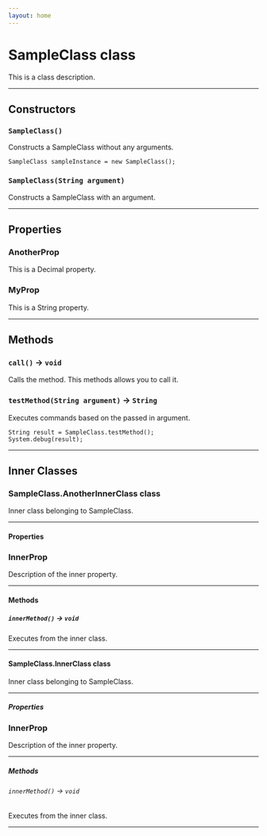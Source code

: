 ```yaml
---
layout: home
---
```


# SampleClass class

This is a class description.

---

## Constructors

### `SampleClass()`

Constructs a SampleClass without any arguments.

```<pre>
SampleClass sampleInstance = new SampleClass();
```

### `SampleClass(String argument)`

Constructs a SampleClass with an argument.

---

## Properties

### AnotherProp

This is a Decimal property.

### MyProp

This is a String property.

---

## Methods

### `call()` → `void`

Calls the method. This methods allows you to call it.

### `testMethod(String argument)` → `String`

Executes commands based on the passed in argument.

```<pre>
String result = SampleClass.testMethod();
System.debug(result);
```

---

## Inner Classes

### SampleClass.AnotherInnerClass class

Inner class belonging to SampleClass.

---

#### Properties

### InnerProp

Description of the inner property.

---

#### Methods

##### `innerMethod()` → `void`

Executes from the inner class.

---

#### SampleClass.InnerClass class

Inner class belonging to SampleClass.

---

##### Properties

### InnerProp

Description of the inner property.

---

##### Methods

###### `innerMethod()` → `void`

Executes from the inner class.

---
